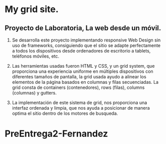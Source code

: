 # My grid site.



## Proyecto de Laboratoria, La web desde un móvil.

1) Se desarrolla este proyecto implementando responsive Web Design sin uso de frameworks, consiguiendo que el sitio se adapte perfectamente a todos los dispositivos desde ordenadores de escritorio a tablets, teléfonos móviles, etc.

2) Las herramientas usadas fueron HTML y CSS, y un grid system, que proporciona una experiencia uniforme en múltiples dispositivos con diferentes tamaños de pantalla, la grid usada ayudo a alinear los elementos de la página basados en columnas y filas secuenciadas. La grid consta de containers (contenedores), rows (filas), columns (columnas) y gutters.

3) La implementación de este sistema de grid, nos proporciona una interfaz ordenada y limpia, que nos ayuda a posicionar de manera optima el sitio dentro de los motores de busqueda. 
# PreEntrega2-Fernandez
